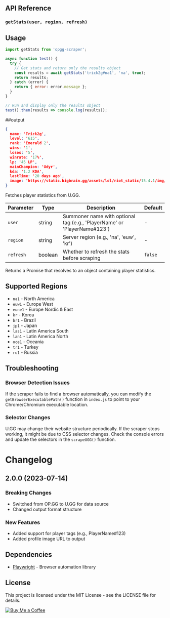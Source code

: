 


## API Reference

### `getStats(user, region, refresh)`


## Usage

```javascript
import getStats from 'opgg-scraper';

async function test() {
  try {
    // Get stats and return only the results object
    const results = await getStats('trick2g#na1', 'na', true);
    return results;
  } catch (error) {
    return { error: error.message };
  }
}

// Run and display only the results object
test().then(results => console.log(results));       

```
##output
```json
{
  name: 'Trick2g',
  level: '615',
  rank: 'Emerald 2',
  wins: '1',
  loses: '5',
  winrate: '17%',
  lp: '45 LP',
  mainChampion: 'Udyr',
  kda: '1.2 KDA',
  lastTime: '20 days ago',
  image: 'https://static.bigbrain.gg/assets/lol/riot_static/15.4.1/img/profileicon/6075.png'
}
```

Fetches player statistics from U.GG.

| Parameter | Type | Description | Default |
|-----------|------|-------------|---------|
| `user` | string | Summoner name with optional tag (e.g., 'PlayerName' or 'PlayerName#123') | - |
| `region` | string | Server region (e.g., 'na', 'euw', 'kr') | - |
| `refresh` | boolean | Whether to refresh the stats before scraping | `false` |

Returns a Promise that resolves to an object containing player statistics.

## Supported Regions

- `na1` - North America
- `euw1` - Europe West
- `eune1` - Europe Nordic & East
- `kr` - Korea
- `br1` - Brazil
- `jp1` - Japan
- `las1` - Latin America South
- `lan1` - Latin America North
- `oce1` - Oceania
- `tr1` - Turkey
- `ru1` - Russia

## Troubleshooting

### Browser Detection Issues

If the scraper fails to find a browser automatically, you can modify the `getBrowserExecutablePath()` function in `index.js` to point to your Chrome/Chromium executable location.

### Selector Changes

U.GG may change their website structure periodically. If the scraper stops working, it might be due to CSS selector changes. Check the console errors and update the selectors in the `scrapeUGG()` function.

# Changelog

## 2.0.0 (2023-07-14)

### Breaking Changes
- Switched from OP.GG to U.GG for data source
- Changed output format structure

### New Features
- Added support for player tags (e.g., PlayerName#123)
- Added profile image URL to output

## Dependencies

- [Playwright](https://playwright.dev/) - Browser automation library

## License

This project is licensed under the MIT License - see the LICENSE file for details.


[![Buy Me a Coffee](https://cdn.ko-fi.com/cdn/kofi2.png?v=3)](https://ko-fi.com/kaycm)